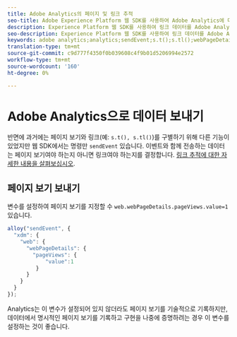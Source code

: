 ```yaml
---
title: Adobe Analytics의 페이지 및 링크 추적
seo-title: Adobe Experience Platform 웹 SDK를 사용하여 Adobe Analytics에 대한 링크 추적
description: Experience Platform 웹 SDK를 사용하여 링크 데이터를 Adobe Analytics으로 보내는 방법 살펴보기
seo-description: Experience Platform 웹 SDK를 사용하여 링크 데이터를 Adobe Analytics으로 보내는 방법 살펴보기
keywords: adobe analytics;analytics;sendEvent;s.t();s.tl();webPageDetails;pageViews;webInteraction;web Interaction;page views;link tracking;links;track links;clickCollection;click collection;
translation-type: tm+mt
source-git-commit: c9d777f4350f0b039608c4f9b01d5206994e2572
workflow-type: tm+mt
source-wordcount: '160'
ht-degree: 0%

---
```



# Adobe Analytics으로 데이터 보내기

반면에 과거에는 페이지 보기와 링크(예: `s.t(), s.tl()`)를 구별하기 위해 다른 기능이 있었지만 웹 SDK에서는 명령만 `sendEvent` 있습니다. 이벤트와 함께 전송하는 데이터는 페이지 보기여야 하는지 아니면 링크여야 하는지를 결정합니다. [링크 추적에 대한 자세한 내용을 살펴보십시오](../track-links.md).

## 페이지 보기 보내기

변수를 설정하여 페이지 보기를 지정할 수 `web.webPageDetails.pageViews.value=1` 있습니다.

```javascript
alloy("sendEvent", {
  "xdm": {
    "web": {
      "webPageDetails": {
        "pageViews": {
            "value":1
         }
      }
    }
  }
});
```

Analytics는 이 변수가 설정되어 있지 않더라도 페이지 보기를 기술적으로 기록하지만, 데이터에서 명시적인 페이지 보기를 기록하고 구현을 나중에 증명하려는 경우 이 변수를 설정하는 것이 좋습니다.
